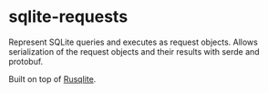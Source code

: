 # sqlite-requests

Represent SQLite queries and executes as request objects.
Allows serialization of the request objects and their results with serde and protobuf.

Built on top of [Rusqlite](https://github.com/jgallagher/rusqlite).